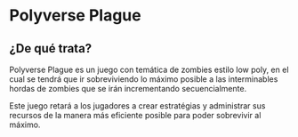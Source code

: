 # Polyverse Plague

## ¿De qué trata?
Polyverse Plague es un juego con temática de zombies estilo low poly, en el cual se tendrá que ir sobreviviendo lo máximo posible a las interminables hordas de zombies que se irán incrementando secuencialmente.

Este juego retará a los jugadores a crear estratégias y administrar sus recursos de la manera más eficiente posible para poder sobrevivir al máximo. 
